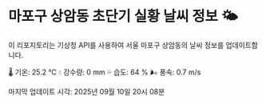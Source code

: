
# 마포구 상암동 초단기 실황 날씨 정보 🌤️

이 리포지토리는 기상청 API를 사용하여 서울 마포구 상암동의 날씨 정보를 업데이트합니다. 

🌡️ 기온: 25.2 ℃
💧 강수량: 0 mm
💦 습도: 64 %
🌬️ 풍속: 0.7 m/s

마지막 업데이트 시각: 2025년 09월 10일 20시 08분    
